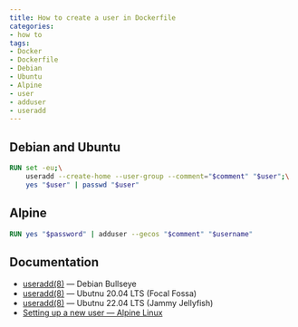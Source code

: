 ```yaml
---
title: How to create a user in Dockerfile
categories:
- how to
tags:
- Docker
- Dockerfile
- Debian
- Ubuntu
- Alpine
- user
- adduser
- useradd
---
```

## Debian and Ubuntu
```dockerfile {title="Dockerfile"}
RUN set -eu;\
    useradd --create-home --user-group --comment="$comment" "$user";\
    yes "$user" | passwd "$user"
```

## Alpine
```dockerfile {title="Dockerfile"}
RUN yes "$password" | adduser --gecos "$comment" "$username"
```

## Documentation
- [useradd(8)](https://manpages.debian.org/bullseye/passwd/useradd.8.en.html "man 8 useradd (Debian Bullseye)") — Debian Bullseye
- [useradd(8)](https://manpages.ubuntu.com/manpages/focal/en/man8/useradd.8.html "man 8 useradd (Ubuntu 20.04 LTS)") — Ubutnu 20.04 LTS (Focal Fossa)
- [useradd(8)](https://manpages.ubuntu.com/manpages/jammy/en/man8/useradd.8.html "man 8 useradd (Ubuntu 22.04 LTS)") — Ubutnu 22.04 LTS (Jammy Jellyfish)
- [Setting up a new user — Alpine Linux](https://wiki.alpinelinux.org/wiki/Setting_up_a_new_user)
